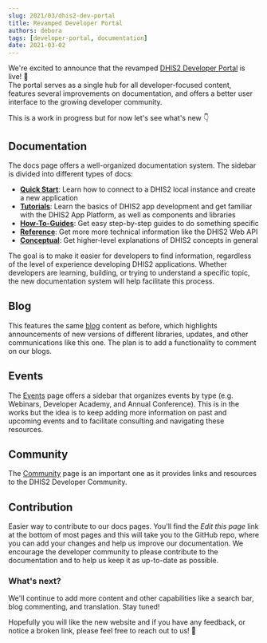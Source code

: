 ```yaml
---
slug: 2021/03/dhis2-dev-portal
title: Revamped Developer Portal
authors: debora
tags: [developer-portal, documentation]
date: 2021-03-02
---
```


We're excited to announce that the revamped [DHIS2 Developer Portal](/) is live! 🎊  
The portal serves as a single hub for all developer-focused content, features several improvements on documentation, and offers a better user interface to the growing developer community.

<!--truncate-->

This is a work in progress but for now let's see what's new 👇

## Documentation

The docs page offers a well-organized documentation system. The sidebar is divided into different types of docs:

-   [**Quick Start**](/docs/): Learn how to connect to a DHIS2 local instance and create a new application
-   [**Tutorials**](/docs/): Learn the basics of DHIS2 app development and get familiar with the DHIS2 App Platform, as well as components and libraries
-   [**How-To-Guides**](/docs/guides): Get easy step-by-step guides to do something specific
-   [**Reference**](/docs/aditionalreferences): Get more more technical information like the DHIS2 Web API
-   [**Conceptual**](/docs/conceptual): Get higher-level explanations of DHIS2 concepts in general

The goal is to make it easier for developers to find information, regardless of the level of experience developing DHIS2 applications. Whether developers are learning, building, or trying to understand a specific topic, the new documentation system will help facilitate this process.

## Blog

This features the same [blog](/blog) content as before, which highlights announcements of new versions of different libraries, updates, and other communications like this one. The plan is to add a functionality to comment on our blogs.

## Events

The [Events](/events/webinars) page offers a sidebar that organizes events by type (e.g. Webinars, Developer Academy, and Annual Conference). This is in the works but the idea is to keep adding more information on past and upcoming events and to facilitate consulting and navigating these resources.

## Community

The [Community](/community) page is an important one as it provides links and resources to the DHIS2 Developer Community. 

## Contribution

Easier way to contribute to our docs pages. You'll find the _Edit this page_ link at the bottom of most pages and this will take you to the GitHub repo, where you can add your changes and help us improve our documentation. We encourage the developer community to please contribute to the documentation and to help us keep it as up-to-date as possible.

### What's next?

We'll continue to add more content and other capabilities like a search bar, blog commenting, and translation. Stay tuned!

Hopefully you will like the new website and if you have any feedback, or notice a broken link, please feel free to reach out to us! 🙏

